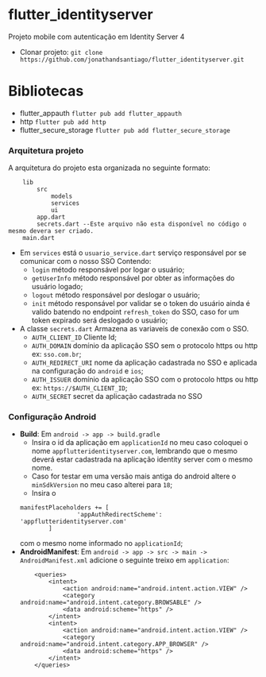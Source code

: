 # flutter_identityserver

Projeto mobile com autenticação em Identity Server 4
* Clonar projeto: `git clone https://github.com/jonathandsantiago/flutter_identityserver.git`

# Bibliotecas
* flutter_appauth `flutter pub add flutter_appauth`
* http `flutter pub add http`
* flutter_secure_storage `flutter pub add flutter_secure_storage`

### Arquitetura projeto
A arquitetura do projeto esta organizada no seguinte formato:
```
    lib
        src
            models
            services
            ui
        app.dart
        secrets.dart --Este arquivo não esta disponível no código o mesmo devera ser criado.
    main.dart
```
* Em `services` está o `usuario_service.dart` serviço responsável por se comunicar com o nosso SSO Contendo:
    * `login` método responsável por logar o usuário;
    * `getUserInfo` método responsável por obter as informações do usuário logado;
    * `logout` método responsável por deslogar o usuário;
    * `init` método responsável por validar se o token do usuário ainda é valido batendo no endpoint `refresh_token` do SSO, caso for um token expirado será deslogado o usuário;
* A classe `secrets.dart` Armazena as variaveis de conexão com o SSO.
    * `AUTH_CLIENT_ID` Cliente Id;
    * `AUTH_DOMAIN` domínio da aplicação SSO sem o protocolo https ou http ex: `sso.com.br`;
    * `AUTH_REDIRECT_URI` nome da aplicação cadastrada no SSO e aplicada na configuração do `android` e `ios`;
    * `AUTH_ISSUER` domínio da aplicação SSO com o protocolo https ou http ex: `https://$AUTH_CLIENT_ID`;
    * `AUTH_SECRET` secret da aplicação cadastrada no SSO
    
### Configuração Android
* <b>Build</b>: Em `android -> app -> build.gradle`
    * Insira o id da aplicação em `applicationId` no meu caso coloquei o nome `appflutteridentityserver.com`, lembrando que o mesmo deverá estar cadastrada na aplicação identity server com o mesmo nome.
    * Caso for testar em uma versão mais antiga do android altere o `minSdkVersion`
    no meu caso alterei para `18`;
    * Insira o 
    ```
    manifestPlaceholders += [
                    'appAuthRedirectScheme': 'appflutteridentityserver.com'
            ]
    ```
    com o mesmo nome informado no `applicationId`;
* <b>AndroidManifest</b>: Em `android -> app -> src -> main -> AndroidManifest.xml` adicione o seguinte treixo em `application`: 
    ```
        <queries>
            <intent>
                <action android:name="android.intent.action.VIEW" />
                <category android:name="android.intent.category.BROWSABLE" />
                <data android:scheme="https" />
            </intent>
            <intent>
                <action android:name="android.intent.action.VIEW" />
                <category android:name="android.intent.category.APP_BROWSER" />
                <data android:scheme="https" />
            </intent>
        </queries>
    ```